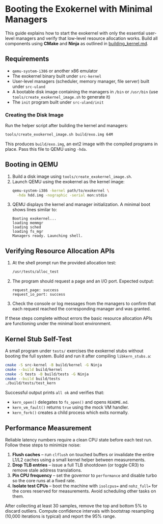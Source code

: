 # Booting the Exokernel with Minimal Managers

This guide explains how to start the exokernel with only the essential user-level managers and verify that low-level resource allocation works. Build all components using **CMake** and **Ninja** as outlined in [building_kernel.md](building_kernel.md).

## Requirements

- `qemu-system-i386` or another x86 emulator
- The exokernel binary built under `src-kernel`
- User-level managers (scheduler, memory manager, file server) built under `src-uland`
- A bootable disk image containing the managers in `/bin` or `/usr/bin` (use
  `tools/create_exokernel_image.sh` to generate it)
- The `init` program built under `src-uland/init`

### Creating the Disk Image
Run the helper script after building the kernel and managers:

```sh
tools/create_exokernel_image.sh build/exo.img 64M
```

This produces `build/exo.img`, an ext2 image with the compiled programs in
place. Pass this file to QEMU using `-hda`.

## Booting in QEMU
1. Build a disk image using `tools/create_exokernel_image.sh`.
2. Launch QEMU using the exokernel as the kernel image:
   ```sh
   qemu-system-i386 -kernel path/to/exokernel \
     -hda hdd.img -nographic -serial mon:stdio
   ```
3. QEMU displays the kernel and manager initialization. A minimal boot shows lines similar to:
   ```
   Booting exokernel...
   loading memmgr
   loading sched
   loading fs_mgr
   Managers ready. Launching shell.
   ```

## Verifying Resource Allocation APIs

1. At the shell prompt run the provided allocation test:
   ```sh
   /usr/tests/alloc_test
   ```
2. The program should request a page and an I/O port. Expected output:
   ```
   request_page: success
   request_io_port: success
   ```
3. Check the console or log messages from the managers to confirm that each request reached the corresponding manager and was granted.

If these steps complete without errors the basic resource allocation APIs are functioning under the minimal boot environment.

## Kernel Stub Self-Test

A small program under `tests/` exercises the exokernel stubs without booting the
full system. Build and run it after compiling `libkern_stubs.a`:

```sh
cmake -S src-kernel -B build/kernel -G Ninja
cmake --build build/kernel
cmake -S tests -B build/tests -G Ninja
cmake --build build/tests
./build/tests/test_kern
```

Successful output prints `all ok` and verifies that:

- `kern_open()` delegates to `fs_open()` and opens `README.md`.
- `kern_vm_fault()` returns `true` using the mock VM handler.
- `kern_fork()` creates a child process which exits normally.

## Performance Measurement

Reliable latency numbers require a clean CPU state before each test run. Follow these steps to minimize noise:

1. **Flush caches** – run `clflush` on touched buffers or invalidate the entire L1/L2 caches using a small kernel helper between measurements.
2. **Drop TLB entries** – issue a full TLB shootdown (or toggle CR3) to remove stale address translations.
3. **Pin CPU frequency** – set the governor to `performance` and disable turbo so the core runs at a fixed rate.
4. **Isolate test CPUs** – boot the machine with `isolcpus=` and `nohz_full=` for the cores reserved for measurements. Avoid scheduling other tasks on them.

After collecting at least 30 samples, remove the top and bottom 5% to discard outliers. Compute confidence intervals with bootstrap resampling (10,000 iterations is typical) and report the 95% range.

